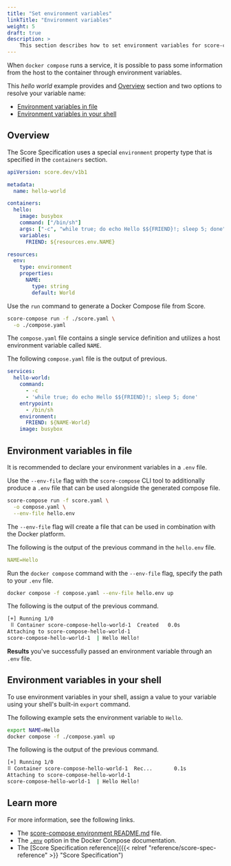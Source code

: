 ```yaml
---
title: "Set environment variables"
linkTitle: "Environment variables"
weight: 5
draft: true
description: >
    This section describes how to set environment variables for score-compose.
---
```


When `docker compose` runs a service, it is possible to pass some information from the host to the container through environment variables.

This _hello world_ example provides and [Overview](#overview) section and two options to resolve your variable name:

- [Environment variables in file](#environment-variables-in-file)
- [Environment variables in your shell](#environment-variables-in-your-shell)

## Overview

The Score Specification uses a special `environment` property type that is specified in the `containers` section.

```yaml {linenos=false,hl_lines=["16"]}
apiVersion: score.dev/v1b1

metadata:
  name: hello-world

containers:
  hello:
    image: busybox
    command: ["/bin/sh"]
    args: ["-c", "while true; do echo Hello $${FRIEND}!; sleep 5; done"]
    variables:
      FRIEND: ${resources.env.NAME}

resources:
  env:
    type: environment
    properties:
      NAME:
        type: string
        default: World
```

Use the `run` command to generate a Docker Compose file from Score.

```bash
score-compose run -f ./score.yaml \
  -o ./compose.yaml
```

The `compose.yaml` file contains a single service definition and utilizes a host environment variable called `NAME`.

The following `compose.yaml` file is the output of previous.

```yaml
services:
  hello-world:
    command:
      - -c
      - 'while true; do echo Hello $${FRIEND}!; sleep 5; done'
    entrypoint:
      - /bin/sh
    environment:
      FRIEND: ${NAME-World}
    image: busybox
```

## Environment variables in file

It is recommended to declare your environment variables in a `.env` file.

Use the `--env-file` flag with the `score-compose` CLI tool to additionally produce a `.env` file that can be used alongside the generated compose file.

```bash
score-compose run -f score.yaml \
  -o compose.yaml \
  --env-file hello.env
```

The `--env-file` flag will create a file that can be used in combination with the Docker platform.

The following is the output of the previous command in the `hello.env` file.

```yaml
NAME=Hello
```

Run the `docker compose` command with the `--env-file` flag, specify the path to your `.env` file.

```bash
docker compose -f compose.yaml --env-file hello.env up
```

The following is the output of the previous command.

```bash
[+] Running 1/0
 ⠿ Container score-compose-hello-world-1  Created   0.0s
Attaching to score-compose-hello-world-1
score-compose-hello-world-1  | Hello Hello!
```

**Results** you've successfully passed an environment variable through an `.env` file.

## Environment variables in your shell

To use environment variables in your shell, assign a value to your variable using your shell's built-in `export` command.

The following example sets the environment variable to `Hello`.

```bash
export NAME=Hello
docker compose -f ./compose.yaml up
```

The following is the output of the previous command.

```bash
[+] Running 1/0
⠿ Container score-compose-hello-world-1  Rec...       0.1s
Attaching to score-compose-hello-world-1
score-compose-hello-world-1  | Hello Hello!
```

## Learn more

For more information, see the following links.

- The [score-compose environment README.md](https://github.com/score-spec/score-compose/edit/main/examples/02-environment/README.md) file.
- The [`.env`](https://docs.docker.com/compose/environment-variables/#using-the---env-file--option) option in the Docker Compose documentation.
- The [Score Specification reference]({{< relref "reference/score-spec-reference" >}} "Score Specification")
